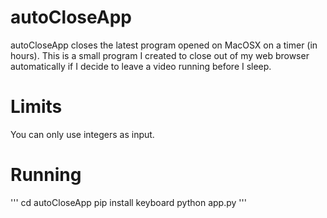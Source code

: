 # autoCloseApp
autoCloseApp closes the latest program opened on MacOSX on a timer (in hours). This is a small program I created to close out of my web browser automatically if I decide to leave a video running before I sleep.

# Limits
You can only use integers as input.

# Running
'''
cd autoCloseApp
pip install keyboard
python app.py
'''